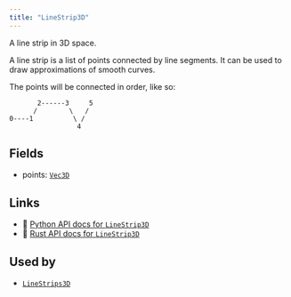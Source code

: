 ```yaml
---
title: "LineStrip3D"
---
```


A line strip in 3D space.

A line strip is a list of points connected by line segments. It can be used to draw
approximations of smooth curves.

The points will be connected in order, like so:
```text
       2------3     5
      /        \   /
0----1          \ /
                 4
```

## Fields

* points: [`Vec3D`](../datatypes/vec3d.md)

## Links
 * 🐍 [Python API docs for `LineStrip3D`](https://ref.rerun.io/docs/python/HEAD/package/rerun/components/line_strip3d/)
 * 🦀 [Rust API docs for `LineStrip3D`](https://docs.rs/rerun/0.9.0-alpha.6/rerun/components/struct.LineStrip3D.html)


## Used by

* [`LineStrips3D`](../archetypes/line_strips3d.md)
